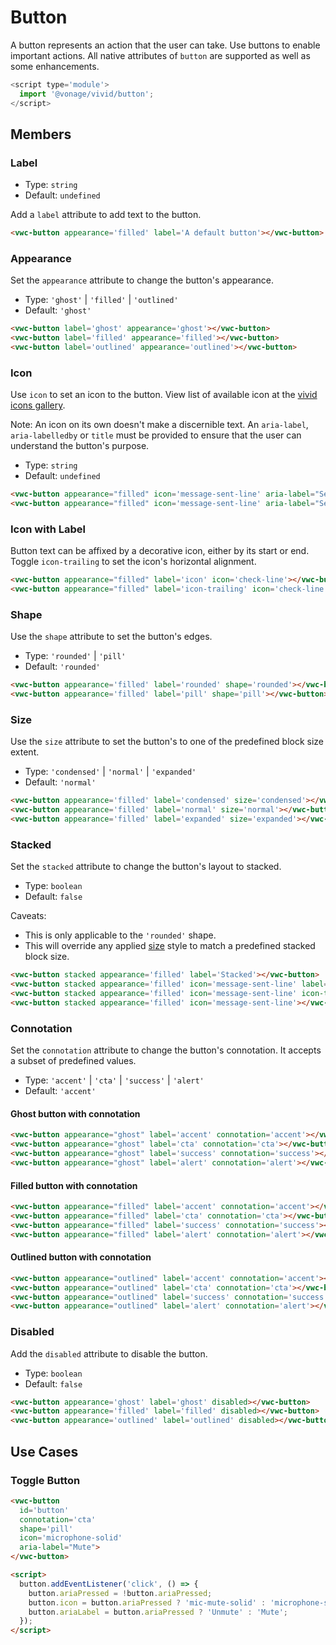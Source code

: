 # Button

A button represents an action that the user can take. Use buttons to enable important actions.
All native attributes of `button` are supported as well as some enhancements.


```js
<script type='module'>
  import '@vonage/vivid/button';
</script>
```

## Members

### Label

- Type: `string`
- Default: `undefined`

Add a `label` attribute to add text to the button.

```html preview
<vwc-button appearance='filled' label='A default button'></vwc-button>
```

### Appearance

Set the `appearance` attribute to change the button's appearance.

- Type: `'ghost'` | `'filled'` | `'outlined'`
- Default: `'ghost'`

```html preview
<vwc-button label='ghost' appearance='ghost'></vwc-button>
<vwc-button label='filled' appearance='filled'></vwc-button>
<vwc-button label='outlined' appearance='outlined'></vwc-button>
```

### Icon

Use `icon` to set an icon to the button.
View list of available icon at the [vivid icons gallery](https://icons.vivid.vonage.com).

Note: An icon on its own doesn't make a discernible text. An `aria-label`, `aria-labelledby` or `title` must be provided to ensure that the user can understand the button's purpose.

- Type: `string`
- Default: `undefined`

```html preview
<vwc-button appearance="filled" icon='message-sent-line' aria-label="Send Message"></vwc-button>
<vwc-button appearance="filled" icon='message-sent-line' aria-label="Send Message" shape="pill"></vwc-button>
```

### Icon with Label

Button text can be affixed by a decorative icon, either by its start or end.
Toggle `icon-trailing` to set the icon's horizontal alignment.

```html preview
<vwc-button appearance="filled" label='icon' icon='check-line'></vwc-button>
<vwc-button appearance="filled" label='icon-trailing' icon='check-line' icon-trailing></vwc-button>
```

### Shape

Use the `shape` attribute to set the button's edges.

- Type: `'rounded'` | `'pill'`
- Default: `'rounded'`

```html preview
<vwc-button appearance='filled' label='rounded' shape='rounded'></vwc-button>
<vwc-button appearance='filled' label='pill' shape='pill'></vwc-button>
```

### Size

Use the `size` attribute to set the button's to one of the predefined block size extent.

- Type: `'condensed'` | `'normal'` | `'expanded'`
- Default: `'normal'`

```html preview
<vwc-button appearance='filled' label='condensed' size='condensed'></vwc-button>
<vwc-button appearance='filled' label='normal' size='normal'></vwc-button>
<vwc-button appearance='filled' label='expanded' size='expanded'></vwc-button>
```

### Stacked

Set the `stacked` attribute to change the button's layout to stacked.

- Type: `boolean`
- Default: `false`

Caveats:

- This is only applicable to the `'rounded'` shape.
- This will override any applied [size](#size) style to match a predefined stacked block size.

```html preview
<vwc-button stacked appearance='filled' label='Stacked'></vwc-button>
<vwc-button stacked appearance='filled' icon='message-sent-line' label='With Icon'></vwc-button>
<vwc-button stacked appearance='filled' icon='message-sent-line' icon-trailing label='Icon Trailing'></vwc-button>
<vwc-button stacked appearance='filled' icon='message-sent-line'></vwc-button>
```

### Connotation

Set the `connotation` attribute to change the button's connotation.
It accepts a subset of predefined values.

- Type: `'accent'` | `'cta'` | `'success'` | `'alert'`
- Default: `'accent'`

#### Ghost button with connotation

```html preview
<vwc-button appearance="ghost" label='accent' connotation='accent'></vwc-button>
<vwc-button appearance="ghost" label='cta' connotation='cta'></vwc-button>
<vwc-button appearance="ghost" label='success' connotation='success'></vwc-button>
<vwc-button appearance="ghost" label='alert' connotation='alert'></vwc-button>
```

#### Filled button with connotation

```html preview
<vwc-button appearance="filled" label='accent' connotation='accent'></vwc-button>
<vwc-button appearance="filled" label='cta' connotation='cta'></vwc-button>
<vwc-button appearance="filled" label='success' connotation='success'></vwc-button>
<vwc-button appearance="filled" label='alert' connotation='alert'></vwc-button>
```

#### Outlined button with connotation

```html preview
<vwc-button appearance="outlined" label='accent' connotation='accent'></vwc-button>
<vwc-button appearance="outlined" label='cta' connotation='cta'></vwc-button>
<vwc-button appearance="outlined" label='success' connotation='success'></vwc-button>
<vwc-button appearance="outlined" label='alert' connotation='alert'></vwc-button>
```

### Disabled

Add the `disabled` attribute to disable the button.

- Type: `boolean`
- Default: `false`

```html preview
<vwc-button appearance='ghost' label='ghost' disabled></vwc-button>
<vwc-button appearance='filled' label='filled' disabled></vwc-button>
<vwc-button appearance='outlined' label='outlined' disabled></vwc-button>
```

## Use Cases

### Toggle Button

```html preview
<vwc-button
  id='button'
  connotation='cta'
  shape='pill'
  icon='microphone-solid'
  aria-label="Mute">
</vwc-button>

<script>
  button.addEventListener('click', () => {
    button.ariaPressed = !button.ariaPressed;
    button.icon = button.ariaPressed ? 'mic-mute-solid' : 'microphone-solid';
    button.ariaLabel = button.ariaPressed ? 'Unmute' : 'Mute';
  });
</script>
```
